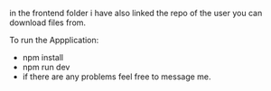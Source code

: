 in the frontend folder i have also linked the repo of the user you can download files from.

To run the Appplication:
- npm install
- npm run dev
- if there are any problems feel free to message me.
